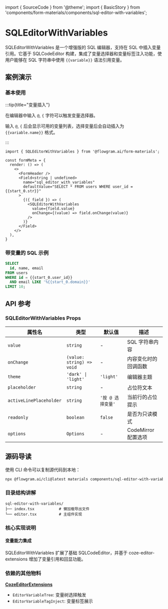 import { SourceCode } from '@theme';
import { BasicStory } from 'components/form-materials/components/sql-editor-with-variables';

# SQLEditorWithVariables

SQLEditorWithVariables 是一个增强版的 SQL 编辑器，支持在 SQL 中插入变量引用。它基于 SQLCodeEditor 构建，集成了变量选择器和变量标签注入功能，使用户能够在 SQL 字符串中使用 `{{variable}}` 语法引用变量。

## 案例演示

### 基本使用

:::tip{title="变量插入"}

在编辑器中输入 `@`, `{` 字符可以触发变量选择器。

输入 `@`, `{` 后会显示可用的变量列表，选择变量后会自动插入为 `{{variable.name}}` 格式。

:::

<BasicStory />

```tsx pure title="form-meta.tsx"
import { SQLEditorWithVariables } from '@flowgram.ai/form-materials';

const formMeta = {
  render: () => (
    <>
      <FormHeader />
      <Field<string | undefined>
        name="sql_editor_with_variables"
        defaultValue="SELECT * FROM users WHERE user_id = {{start_0.str}}"
      >
        {({ field }) => (
          <SQLEditorWithVariables
            value={field.value}
            onChange={(value) => field.onChange(value)}
          />
        )}
      </Field>
    </>
  ),
}
```

### 带变量的 SQL 示例

```sql
SELECT
  id, name, email
FROM users
WHERE id = {{start_0.user_id}}
  AND email LIKE '%{{start_0.domain}}'
LIMIT 10;
```

## API 参考

### SQLEditorWithVariables Props

| 属性名 | 类型 | 默认值 | 描述 |
|--------|------|--------|------|
| `value` | `string` | - | SQL 字符串内容 |
| `onChange` | `(value: string) => void` | - | 内容变化时的回调函数 |
| `theme` | `'dark' \| 'light'` | `'light'` | 编辑器主题 |
| `placeholder` | `string` | - | 占位符文本 |
| `activeLinePlaceholder` | `string` | `'按 @ 选择变量'` | 当前行的占位提示 |
| `readonly` | `boolean` | `false` | 是否为只读模式 |
| `options` | `Options` | - | CodeMirror 配置选项 |

## 源码导读

<SourceCode href="https://github.com/bytedance/flowgram.ai/tree/main/packages/materials/form-materials/src/components/sql-editor-with-variables" />

使用 CLI 命令可以复制源代码到本地：

```bash
npx @flowgram.ai/cli@latest materials components/sql-editor-with-variables
```

### 目录结构讲解

```
sql-editor-with-variables/
├── index.tsx           # 懒加载导出文件
└── editor.tsx          # 主组件实现
```

### 核心实现说明

#### 变量能力集成

SQLEditorWithVariables 扩展了基础 SQLCodeEditor，并基于 coze-editor-extensions 增加了变量引用和回显功能。

### 依赖的其他物料

[**CozeEditorExtensions**](/materials/components/coze-editor-extensions.md)

* `EditorVariableTree`: 变量树选择触发
* `EditorVariableTagInject`: 变量标签展示
